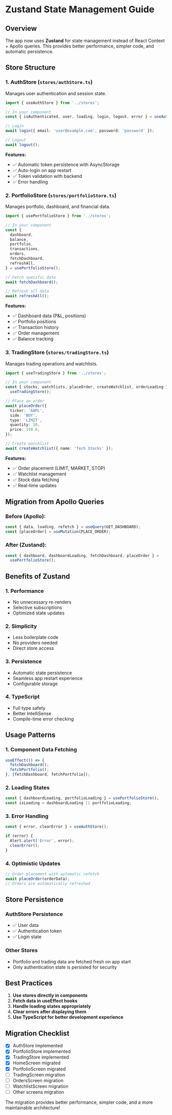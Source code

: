 # Zustand State Management Guide

## Overview

The app now uses **Zustand** for state management instead of React Context + Apollo queries. This provides better performance, simpler code, and automatic persistence.

## Store Structure

### 1. **AuthStore** (`stores/authStore.ts`)

Manages user authentication and session state.

```typescript
import { useAuthStore } from '../stores';

// In your component
const { isAuthenticated, user, loading, login, logout, error } = useAuthStore();

// Login
await login({ email: 'user@example.com', password: 'password' });

// Logout
await logout();
```

**Features:**

- ✅ Automatic token persistence with AsyncStorage
- ✅ Auto-login on app restart
- ✅ Token validation with backend
- ✅ Error handling

### 2. **PortfolioStore** (`stores/portfolioStore.ts`)

Manages portfolio, dashboard, and financial data.

```typescript
import { usePortfolioStore } from '../stores';

// In your component
const {
  dashboard,
  balance,
  portfolio,
  transactions,
  orders,
  fetchDashboard,
  refreshAll,
} = usePortfolioStore();

// Fetch specific data
await fetchDashboard();

// Refresh all data
await refreshAll();
```

**Features:**

- ✅ Dashboard data (P&L, positions)
- ✅ Portfolio positions
- ✅ Transaction history
- ✅ Order management
- ✅ Balance tracking

### 3. **TradingStore** (`stores/tradingStore.ts`)

Manages trading operations and watchlists.

```typescript
import { useTradingStore } from '../stores';

// In your component
const { stocks, watchlists, placeOrder, createWatchlist, orderLoading } =
  useTradingStore();

// Place an order
await placeOrder({
  ticker: 'AAPL',
  side: 'BUY',
  type: 'LIMIT',
  quantity: 10,
  price: 150.0,
});

// Create watchlist
await createWatchlist({ name: 'Tech Stocks' });
```

**Features:**

- ✅ Order placement (LIMIT, MARKET, STOP)
- ✅ Watchlist management
- ✅ Stock data fetching
- ✅ Real-time updates

## Migration from Apollo Queries

### Before (Apollo):

```typescript
const { data, loading, refetch } = useQuery(GET_DASHBOARD);
const [placeOrder] = useMutation(PLACE_ORDER);
```

### After (Zustand):

```typescript
const { dashboard, dashboardLoading, fetchDashboard, placeOrder } =
  usePortfolioStore();
```

## Benefits of Zustand

### 1. **Performance**

- No unnecessary re-renders
- Selective subscriptions
- Optimized state updates

### 2. **Simplicity**

- Less boilerplate code
- No providers needed
- Direct store access

### 3. **Persistence**

- Automatic state persistence
- Seamless app restart experience
- Configurable storage

### 4. **TypeScript**

- Full type safety
- Better IntelliSense
- Compile-time error checking

## Usage Patterns

### 1. **Component Data Fetching**

```typescript
useEffect(() => {
  fetchDashboard();
  fetchPortfolio();
}, [fetchDashboard, fetchPortfolio]);
```

### 2. **Loading States**

```typescript
const { dashboardLoading, portfolioLoading } = usePortfolioStore();
const isLoading = dashboardLoading || portfolioLoading;
```

### 3. **Error Handling**

```typescript
const { error, clearError } = useAuthStore();

if (error) {
  Alert.alert('Error', error);
  clearError();
}
```

### 4. **Optimistic Updates**

```typescript
// Order placement with automatic refetch
await placeOrder(orderData);
// Orders are automatically refreshed
```

## Store Persistence

### AuthStore Persistence

- ✅ User data
- ✅ Authentication token
- ✅ Login state

### Other Stores

- Portfolio and trading data are fetched fresh on app start
- Only authentication state is persisted for security

## Best Practices

1. **Use stores directly in components**
2. **Fetch data in useEffect hooks**
3. **Handle loading states appropriately**
4. **Clear errors after displaying them**
5. **Use TypeScript for better development experience**

## Migration Checklist

- [x] AuthStore implemented
- [x] PortfolioStore implemented
- [x] TradingStore implemented
- [x] HomeScreen migrated
- [x] PortfolioScreen migrated
- [ ] TradingScreen migration
- [ ] OrdersScreen migration
- [ ] WatchlistScreen migration
- [ ] Other screens migration

The migration provides better performance, simpler code, and a more maintainable architecture!
